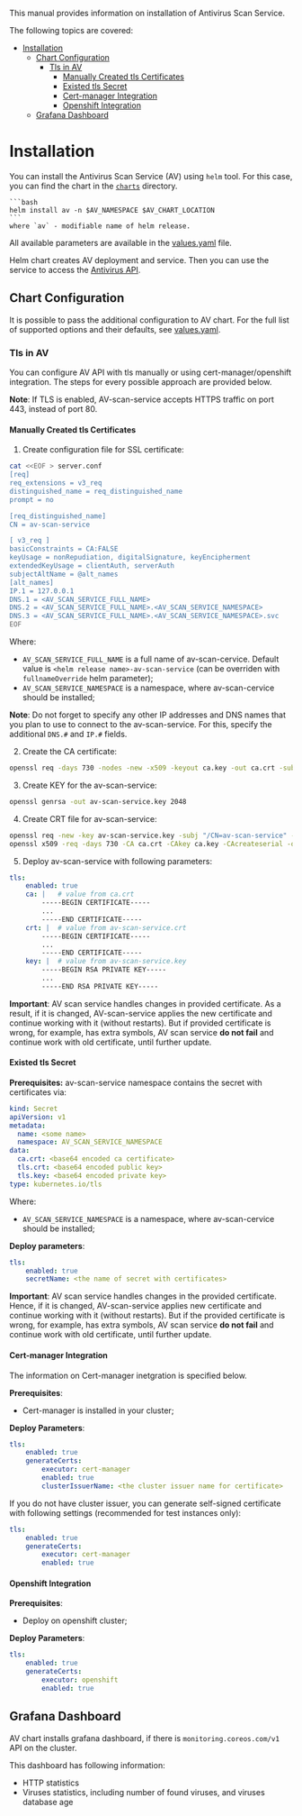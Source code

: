 This manual provides information on installation of Antivirus Scan Service.

The following topics are covered:

- [Installation](#installation)
  - [Chart Configuration](#chart-configuration)
    - [Tls in AV](#tls-in-av)
      - [Manually Created tls Certificates](#manually-created-tls-certificates)
      - [Existed tls Secret](#existed-tls-secret)
      - [Cert-manager Integration](#cert-manager-integration)
      - [Openshift Integration](#openshift-integration)
  - [Grafana Dashboard](#grafana-dashboard)

# Installation

You can install the Antivirus Scan Service (AV) using `helm` tool. For this case, you can find the chart in the [`charts`](/charts) directory.
    
    ```bash
    helm install av -n $AV_NAMESPACE $AV_CHART_LOCATION 
    ```
    where `av` - modifiable name of helm release.

All available parameters are available in the [values.yaml](/charts/av-scan-service/values.yaml) file.

Helm chart creates AV deployment and service. Then you can use the service to access the [Antivirus API](/doc/openapi.yaml).

## Chart Configuration

It is possible to pass the additional configuration to AV chart.
For the full list of supported options and their defaults, see [values.yaml](/charts/av-scan-service/values.yaml).

### Tls in AV

You can configure AV API with tls manually or using cert-manager/openshift integration. The steps for every possible approach are provided below.

**Note**: If TLS is enabled, AV-scan-service accepts HTTPS traffic on port 443, instead of port 80.

#### Manually Created tls Certificates

1. Create configuration file for SSL certificate:  

```bash
cat <<EOF > server.conf 
[req]
req_extensions = v3_req
distinguished_name = req_distinguished_name
prompt = no

[req_distinguished_name]
CN = av-scan-service

[ v3_req ]
basicConstraints = CA:FALSE
keyUsage = nonRepudiation, digitalSignature, keyEncipherment
extendedKeyUsage = clientAuth, serverAuth
subjectAltName = @alt_names
[alt_names]
IP.1 = 127.0.0.1
DNS.1 = <AV_SCAN_SERVICE_FULL_NAME>
DNS.2 = <AV_SCAN_SERVICE_FULL_NAME>.<AV_SCAN_SERVICE_NAMESPACE>
DNS.3 = <AV_SCAN_SERVICE_FULL_NAME>.<AV_SCAN_SERVICE_NAMESPACE>.svc
EOF
```

Where:

* `AV_SCAN_SERVICE_FULL_NAME` is a full name of av-scan-cervice. Default value is `<helm release name>-av-scan-service` (can be overriden with `fullnameOverride` helm parameter);
* `AV_SCAN_SERVICE_NAMESPACE` is a namespace, where av-scan-cervice should be installed;

**Note**: Do not forget to specify any other IP addresses and DNS names that you plan to use to connect to the av-scan-service. For this, specify the additional `DNS.#` and `IP.#` fields.

2. Create the CA certificate:

```bash
openssl req -days 730 -nodes -new -x509 -keyout ca.key -out ca.crt -subj "/CN=av-scan-service"
```

3. Create KEY for the av-scan-service:

```bash
openssl genrsa -out av-scan-service.key 2048
```

4. Create CRT file for av-scan-service:

```bash
openssl req -new -key av-scan-service.key -subj "/CN=av-scan-service" -config server.conf | \
openssl x509 -req -days 730 -CA ca.crt -CAkey ca.key -CAcreateserial -out av-scan-service.crt -extensions v3_req -extfile server.conf
```

5. Deploy av-scan-service with following parameters:

```yaml
tls:
    enabled: true
    ca: |   # value from ca.crt
        -----BEGIN CERTIFICATE-----
        ...
        -----END CERTIFICATE-----
    crt: |  # value from av-scan-service.crt
        -----BEGIN CERTIFICATE-----
        ...
        -----END CERTIFICATE-----
    key: |  # value from av-scan-service.key
        -----BEGIN RSA PRIVATE KEY-----
        ...
        -----END RSA PRIVATE KEY-----
```

**Important**: AV scan service handles changes in provided certificate. As a result, if it is changed, AV-scan-service applies the new certificate and continue working with it (without restarts). But if provided certificate is wrong, for example, has extra symbols, AV scan service **do not fail** and continue work with old certificate, until further update.

#### Existed tls Secret

**Prerequisites:**
av-scan-service namespace contains the secret with certificates via:

```yaml
kind: Secret
apiVersion: v1
metadata:
  name: <some name>
  namespace: AV_SCAN_SERVICE_NAMESPACE
data:
  ca.crt: <base64 encoded ca certificate>
  tls.crt: <base64 encoded public key>
  tls.key: <base64 encoded private key>
type: kubernetes.io/tls
```

Where:

* `AV_SCAN_SERVICE_NAMESPACE` is a namespace, where av-scan-cervice should be installed;

**Deploy parameters**:

```yaml
tls:
    enabled: true
    secretName: <the name of secret with certificates>
```

**Important**: AV scan service handles changes in the provided certificate. Hence, if it is changed, AV-scan-service applies new certificate and continue working with it (without restarts). But if the provided certificate is wrong, for example, has extra symbols, AV scan service **do not fail** and continue work with old certificate, until further update.

#### Cert-manager Integration

The information on Cert-manager inetgration is specified below.

**Prerequisites**:

* Cert-manager is installed in your cluster;

**Deploy Parameters**:

```yaml
tls:
    enabled: true
    generateCerts:
        executor: cert-manager
        enabled: true
        clusterIssuerName: <the cluster issuer name for certificate>
```

If you do not have cluster issuer, you can generate self-signed certificate with following settings (recommended for test instances only):

```yaml
tls:
    enabled: true
    generateCerts:
        executor: cert-manager
        enabled: true
```

#### Openshift Integration

**Prerequisites**:

* Deploy on openshift cluster;

**Deploy Parameters**:

```yaml
tls:
    enabled: true
    generateCerts:
        executor: openshift
        enabled: true
```

## Grafana Dashboard

AV chart installs grafana dashboard, if there is `monitoring.coreos.com/v1` API on the cluster.

This dashboard has following information:

* HTTP statistics
* Viruses statistics, including number of found viruses, and viruses database age
